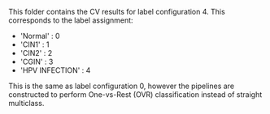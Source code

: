 This folder contains the CV results for label configuration 4. This corresponds to the label assignment:
- 'Normal' : 0
- 'CIN1' : 1
- 'CIN2' : 2
- 'CGIN' : 3
- 'HPV INFECTION' : 4




This is the same as label configuration 0, however the pipelines are constructed to perform One-vs-Rest (OVR) classification instead of straight multiclass.
